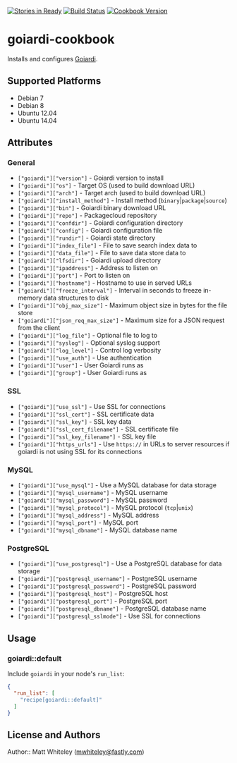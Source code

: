 [![Stories in Ready](https://badge.waffle.io/whiteley/chef-goiardi.png?label=ready&title=Ready)](https://waffle.io/whiteley/chef-goiardi)
[![Build Status](http://img.shields.io/travis/whiteley/chef-goiardi.svg)](http://travis-ci.org/whiteley/chef-goiardi)
[![Cookbook Version](https://img.shields.io/cookbook/v/goiardi.svg)](https://supermarket.chef.io/cookbooks/goiardi)

# goiardi-cookbook

Installs and configures [Goiardi](http://goiardi.gl).

## Supported Platforms

* Debian 7
* Debian 8
* Ubuntu 12.04
* Ubuntu 14.04

## Attributes

### General
* `["goiardi"]["version"]` - Goiardi version to install
* `["goiardi"]["os"]` - Target OS (used to build download URL)
* `["goiardi"]["arch"]` - Target arch (used to build download URL)
* `["goiardi"]["install_method"]` - Install method (`binary`|`package`|`source`)
* `["goiardi"]["bin"]` - Goiardi binary download URL
* `["goiardi"]["repo"]` - Packagecloud repository
* `["goiardi"]["confdir"]` - Goiardi configuration directory
* `["goiardi"]["config"]` - Goiardi configuration file
* `["goiardi"]["rundir"]` - Goiardi state directory
* `["goiardi"]["index_file"]` - File to save search index data to
* `["goiardi"]["data_file"]` - File to save data store data to
* `["goiardi"]["lfsdir"]` - Goiardi upload directory
* `["goiardi"]["ipaddress"]` - Address to listen on
* `["goiardi"]["port"]` - Port to listen on
* `["goiardi"]["hostname"]` - Hostname to use in served URLs
* `["goiardi"]["freeze_interval"]` - Interval in seconds to freeze in-memory
data structures to disk
* `["goiardi"]["obj_max_size"]` - Maximum object size in bytes for the file
store
* `["goiardi"]["json_req_max_size"]` - Maximum size for a JSON request from
the client
* `["goiardi"]["log_file"]` - Optional file to log to
* `["goiardi"]["syslog"]` - Optional syslog support
* `["goiardi"]["log_level"]` - Control log verbosity
* `["goiardi"]["use_auth"]` - Use authentication
* `["goiardi"]["user"]` - User Goiardi runs as
* `["goiardi"]["group"]` - User Goiardi runs as

### SSL
* `["goiardi"]["use_ssl"]` - Use SSL for connections
* `["goiardi"]["ssl_cert"]` - SSL certificate data
* `["goiardi"]["ssl_key"]` - SSL key data
* `["goiardi"]["ssl_cert_filename"]` - SSL certificate file
* `["goiardi"]["ssl_key_filename"]` - SSL key file
* `["goiardi"]["https_urls"]` - Use `https://` in URLs to server resources if
goiardi is not using SSL for its connections

### MySQL
* `["goiardi"]["use_mysql"]` - Use a MySQL database for data storage
* `["goiardi"]["mysql_username"]` - MySQL username
* `["goiardi"]["mysql_password"]` - MySQL password
* `["goiardi"]["mysql_protocol"]` - MySQL protocol (`tcp`|`unix`)
* `["goiardi"]["mysql_address"]` - MySQL address
* `["goiardi"]["mysql_port"]` - MySQL port
* `["goiardi"]["mysql_dbname"]` - MySQL database name

### PostgreSQL
* `["goiardi"]["use_postgresql"]` - Use a PostgreSQL database for data storage
* `["goiardi"]["postgresql_username"]` - PostgreSQL username
* `["goiardi"]["postgresql_password"]` - PostgreSQL password
* `["goiardi"]["postgresql_host"]` - PostgreSQL host
* `["goiardi"]["postgresql_port"]` - PostgreSQL port
* `["goiardi"]["postgresql_dbname"]` - PostgreSQL database name
* `["goiardi"]["postgresql_sslmode"]` - Use SSL for connections

## Usage

### goiardi::default

Include `goiardi` in your node's `run_list`:

```json
{
  "run_list": [
    "recipe[goiardi::default]"
  ]
}
```

## License and Authors

Author:: Matt Whiteley (<mwhiteley@fastly.com>)

